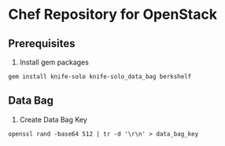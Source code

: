 Chef Repository for OpenStack
===========================

Prerequisites
-------------

1. Install gem packages

```
gem install knife-solo knife-solo_data_bag berkshelf
```

Data Bag
--------

1. Create Data Bag Key

```
openssl rand -base64 512 | tr -d '\r\n' > data_bag_key
```

